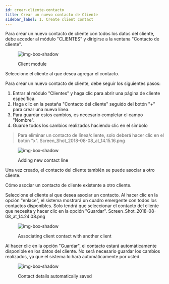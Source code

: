 ```yaml
---
id: crear-cliente-contacto
title: Crear un nuevo contacto de Cliente
sidebar_label: 1. Create client contact
---
```


Para crear un nuevo contacto de cliente con todos los datos del cliente, debe acceder al módulo "CLIENTES" y dirigirse a la ventana "Contacto de cliente".
<figure>

![img-box-shadow](/img/university/crm/crm-client1-1.png)
<figcaption>Client module</figcaption>
</figure>

Seleccione el cliente al que desea agregar el contacto.

Para crear un nuevo contacto de cliente, debe seguir los siguientes pasos:

1. Entrar al módulo "Clientes" y haga clic para abrir una página de cliente específica.
2. Haga clic en la pestaña "Contacto del cliente" seguido del botón "+" para crear una nueva línea.
3. Para guardar estos cambios, es necesario completar el campo "Nombre".
4. Guarde todos los cambios realizados haciendo clic en el símbolo
> Para eliminar un contacto de línea/cliente, solo deberá hacer clic en el botón "x".
Screen_Shot_2018-08-08_at_14.15.16.png

<figure>

![img-box-shadow](/img/university/crm/crm-client1-2.png)
<figcaption>Adding new contact line</figcaption>
</figure>

Una vez creado, el contacto del cliente también se puede asociar a otro cliente.

Cómo asociar un contacto de cliente existente a otro cliente.

Seleccione el cliente al que desea asociar un contacto.
Al hacer clic en la opción "enlace", el sistema mostrará un cuadro emergente con todos los contactos disponibles. Solo tendrá que seleccionar el contacto del cliente que necesita y hacer clic en la opción "Guardar".
Screen_Shot_2018-08-08_at_14.24.08.png

<figure>

![img-box-shadow](/img/university/crm/crm-client1-3.png)
<figcaption>Associating client contact with another client</figcaption>
</figure>

Al hacer clic en la opción "Guardar", el contacto estará automáticamente disponible en los datos del cliente.
No será necesario guardar los cambios realizados, ya que el sistema lo hará automáticamente por usted.

<figure>

![img-box-shadow](/img/university/crm/crm-client1-4.png)
<figcaption>Contact details automatically saved</figcaption>
</figure>

